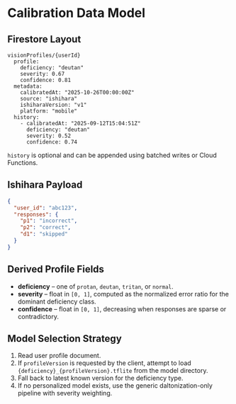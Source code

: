# Calibration Data Model

## Firestore Layout

```
visionProfiles/{userId}
  profile:
    deficiency: "deutan"
    severity: 0.67
    confidence: 0.81
  metadata:
    calibratedAt: "2025-10-26T00:00:00Z"
    source: "ishihara"
    ishiharaVersion: "v1"
    platform: "mobile"
  history:
    - calibratedAt: "2025-09-12T15:04:51Z"
      deficiency: "deutan"
      severity: 0.52
      confidence: 0.74
```

`history` is optional and can be appended using batched writes or Cloud Functions.

## Ishihara Payload

```json
{
  "user_id": "abc123",
  "responses": {
    "p1": "incorrect",
    "p2": "correct",
    "d1": "skipped"
  }
}
```

## Derived Profile Fields

- **deficiency** – one of `protan`, `deutan`, `tritan`, or `normal`.
- **severity** – float in `[0, 1]`, computed as the normalized error ratio for the dominant deficiency class.
- **confidence** – float in `[0, 1]`, decreasing when responses are sparse or contradictory.

## Model Selection Strategy

1. Read user profile document.
2. If `profileVersion` is requested by the client, attempt to load `{deficiency}_{profileVersion}.tflite` from the model directory.
3. Fall back to latest known version for the deficiency type.
4. If no personalized model exists, use the generic daltonization-only pipeline with severity weighting.
